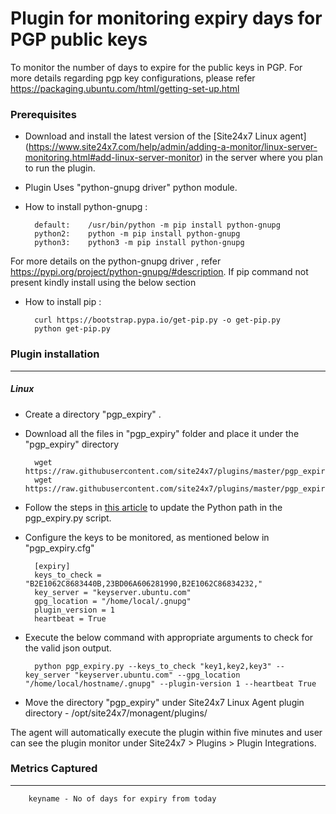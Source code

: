 Plugin for monitoring expiry days for PGP public keys
=====================================================

To monitor the number of days to expire for the public keys in PGP. For more details regarding pgp key configurations, please refer https://packaging.ubuntu.com/html/getting-set-up.html

### Prerequisites

- Download and install the latest version of the [Site24x7 Linux agent] (https://www.site24x7.com/help/admin/adding-a-monitor/linux-server-monitoring.html#add-linux-server-monitor) in the server where you plan to run the plugin. 

- Plugin Uses "python-gnupg driver" python module.

- How to install python-gnupg :

		default:    /usr/bin/python -m pip install python-gnupg
		python2:    python -m pip install python-gnupg
		python3:    python3 -m pip install python-gnupg

For more details on the python-gnupg driver , refer https://pypi.org/project/python-gnupg/#description. If pip command not present kindly install using the below section

- How to install pip :
	
		curl https://bootstrap.pypa.io/get-pip.py -o get-pip.py
		python get-pip.py

### Plugin installation
---
##### Linux 

- Create a directory "pgp_expiry" .

- Download all the files in "pgp_expiry" folder and place it under the "pgp_expiry" directory

		wget https://raw.githubusercontent.com/site24x7/plugins/master/pgp_expiry/pgp_expiry.py
		wget https://raw.githubusercontent.com/site24x7/plugins/master/pgp_expiry/pgp_expiry.cfg
  
- Follow the steps in [this article](https://support.site24x7.com/portal/en/kb/articles/updating-python-path-in-a-plugin-script-for-linux-servers) to update the Python path in the pgp_expiry.py script.
	
- Configure the keys to be monitored, as mentioned below in "pgp_expiry.cfg"

		[expiry]
		keys_to_check = "B2E1062C8683440B,23BD06A606281990,B2E1062C86834232,"
		key_server = "keyserver.ubuntu.com"
		gpg_location = "/home/local/.gnupg"
		plugin_version = 1
		heartbeat = True

- Execute the below command with appropriate arguments to check for the valid json output.  

		python pgp_expiry.py --keys_to_check "key1,key2,key3" --key_server "keyserver.ubuntu.com" --gpg_location "/home/local/hostname/.gnupg" --plugin-version 1 --heartbeat True
		
- Move the directory "pgp_expiry" under Site24x7 Linux Agent plugin directory - /opt/site24x7/monagent/plugins/

The agent will automatically execute the plugin within five minutes and user can see the plugin monitor under Site24x7 > Plugins > Plugin Integrations.

### Metrics Captured
---
    	keyname - No of days for expiry from today
